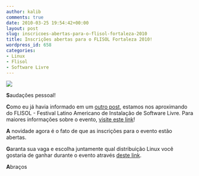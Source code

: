 ```yaml
---
author: kalib
comments: true
date: 2010-03-25 19:54:42+00:00
layout: post
slug: inscricoes-abertas-para-o-flisol-fortaleza-2010
title: Inscrições abertas para o FLISOL Fortaleza 2010!
wordpress_id: 658
categories:
- Linux
- Flisol
- Software Livre
---
```


[![](http://flisolceara.net/FLISOL2010/banners/azul_horiz.png)](http://flisolceara.net)




**S**audações pessoal!




**C**omo eu já havia informado em um [outro post](http://marcelocavalcante.net/portal/2010/03/12/flisol-fortaleza-2010/), estamos nos aproximando do FLISOL - Festival Latino Americano de Instalação de Software Livre. Para maiores informações sobre o evento, [visite este link](http://flisolceara.net/FLISOL2010)!




**A** novidade agora é o fato de que as inscrições para o evento estão abertas.




**G**aranta sua vaga e escolha juntamente qual distribuição Linux você gostaria de ganhar durante o evento através [deste link](http://flisolceara.net/FLISOL2010/?page_id=82).




**A**braços
